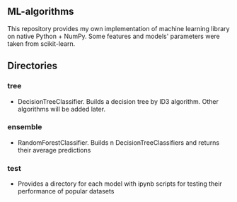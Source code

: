## ML-algorithms
This repository provides my own implementation of machine learning library on native Python + NumPy. Some features and models' parameters
were taken from scikit-learn.

## Directories

### tree 
- DecisionTreeClassifier. Builds a decision tree by ID3 algorithm. Other algorithms will be added later.

### ensemble
- RandomForestClassifier. Builds n DecisionTreeClassifiers and returns their average predictions  


### test
- Provides a directory for each model with ipynb scripts for testing their performance of popular datasets 